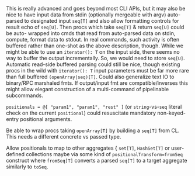   This is really advanced and goes beyond most CLI APIs, but it may also be nice
  to have input data from stdin (optionally mergeable with argv) auto-parsed to
  designated input `seq[T]` and also allow formatting controls for result echo
  of `seq[U]`.  Then procs which take `seq[T]` & return `seq[U]` could be auto-
  wrapped into cmds that read from auto-parsed data on stdin, compute, format
  data to stdout.  In real commands, such activity is often buffered rather than
  one-shot as the above description, though.  While we might be able to use an
  `iterator(): T` on the input side, there seems no way to buffer the output
  incrementally.  So, we would need to store `seq[U]`.  Automatic read-side
  buffered parsing could still be nice, though existing procs in the wild with
  `iterator(): T` input parameters must be far more rare than full buffered
  `(openArray|seq)[T]`.  Could also generalize text IO to binary/RPC marshaled
  fmts.  If output/input fmt are compatible/inverses this might allow elegant
  construction of a multi-command of pipelinable subcommands.

  `positionals = @[ "param1", "param1", "rest" ]` (or `string`-vs-`seq` literal
  check on the current `positional`) could resuscitate mandatory non-keyed-entry
  positional arguments.

  Be able to wrap procs taking `openArray[T]` by building a `seq[T]` from CL.
  This needs a different concrete vs passed type.  

  Allow positionals to map to other aggregates { `set[T]`, `HashSet[T]` or
  user-defined collections maybe via some kind of `positionalTransform=fromSeq`
  construct where `fromSeq[T]` converts a parsed `seq[T]` to a target aggregate
  similarly to `toSeq`.
